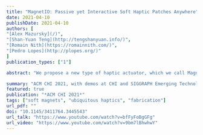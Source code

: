 ```yaml
---
title: "MagnetIO: Passive yet Interactive Soft Haptic Patches Anywhere"
date: 2021-04-10
publishDate: 2021-04-10
authors: [
"[Alex Mazursky](/)", 
"[Shan-Yuan Teng](http://tengshanyuan.info/)", 
"[Romain Nith](https://romainnith.com/)", 
"[Pedro Lopes](http://plopes.org/)"
]
publication_types: ["1"]

abstract: "We propose a new type of haptic actuator, which we call MagnetIO, that is comprised of two parts: any number of soft interactive patches that can be applied anywhere and one battery-powered voice-coil worn on the user’s fingernail. When the fingernail-worn device contacts any of the interactive patches it detects its magnetic signature and makes the patch vibrate. To allow these otherwise passive patches to vibrate, we make them from silicone with regions doped with neodymium powder, resulting in soft and stretchable magnets. This novel decoupling of traditional vibration motors allows users to add interactive patches to their surroundings by attaching them to walls, objects or even other devices or appliances without instrumenting the object with electronics."

summary: "ACM CHI 2021, with demos at CHI and SIGGRAPH Emerging Technologies"
featured: true
publication: "*ACM CHI 2021*"
tags: ["soft magnets", "ubiquitous haptics", "fabrication"]
url_pdf: ""
doi: "10.1145/3411764.3445543"
url_talk: "https://www.youtube.com/watch?v=bfFyFoBgGFg"
url_video: "https://www.youtube.com/watch?v=9bm7lBhwhwY"
---
```


